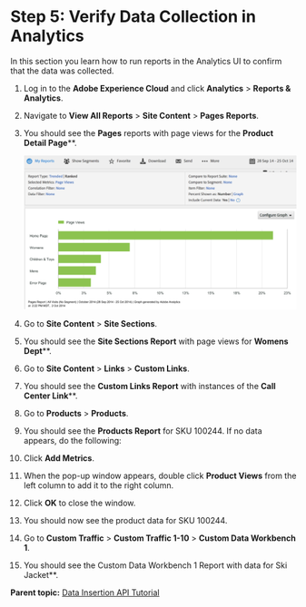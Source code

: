 # Step 5: Verify Data Collection in Analytics

In this section you learn how to run reports in the Analytics UI to confirm that the data was collected.

1.  Log in to the **Adobe Experience Cloud** and click **Analytics** > **Reports & Analytics**.
2.  Navigate to **View All Reports** > **Site Content** > **Pages Reports**.
3.  You should see the **Pages** reports with page views for the **Product Detail Page****.

    ![](graphics/get-started-data-insertion-api-figure-6.png)

4.  Go to **Site Content** > **Site Sections**.
5.  You should see the **Site Sections Report** with page views for **Womens Dept****.
6.  Go to **Site Content** > **Links** > **Custom Links**.
7.  You should see the **Custom Links Report** with instances of the **Call Center Link****.
8.  Go to **Products** > **Products**.
9.  You should see the **Products Report** for SKU 100244. If no data appears, do the following:
10. Click **Add Metrics**.
11. When the pop-up window appears, double click **Product Views** from the left column to add it to the right column.
12. Click **OK** to close the window.
13. You should now see the product data for SKU 100244.
14. Go to **Custom Traffic** > **Custom Traffic 1-10** > **Custom Data Workbench 1**.
15. You should see the Custom Data Workbench 1 Report with data for Ski Jacket**.

**Parent topic:** [Data Insertion API Tutorial](c_Data_Insertion_Overview.md)


